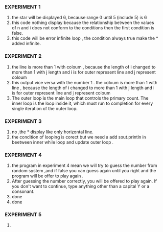 ### EXPERIMENT 1
1. the star will be displayed 6, because range 0 until 5 (include 5) is 6  
2. this code nothing display because the relationship between the values ​​of n and i does not conform to the conditions then the first condition is false.  
3. this code will be error infinite loop  , the condition always true make the * added infinite.  
### EXPERIMENT 2  
1. the line is more than 1 with coloum , because the length of i changed to more than 1 with j length and i is for outer represent line and j represent coloum   
2. this output vice versa with the number 1 . the coloum is more than 1 with line , because the length of i changed to more than 1 with j length and i is for outer represent line and j represent coloum
3. The outer loop is the main loop that controls the primary count. The inner loop is the loop inside it, which must run to completion for every single iteration of the outer loop.
### EXPERIMENT 3  
1. no ,the * display like only horizontal line.
2. the condition of looping is corect but we need a add sout.println in beetween inner while loop and update outer loop .   
### EXPERIMENT 4  
1. the program in experiment 4 mean we will try to guess the number from random system ,and if false you can guess again until you right and the program will be offer to play again .  
2. After guessing the number correctly, you will be offered to play again. If you don't want to continue, type anything other than a capital Y or a consonant.  
3. done  
4. done  
### EXPERIMENT 5
1.   